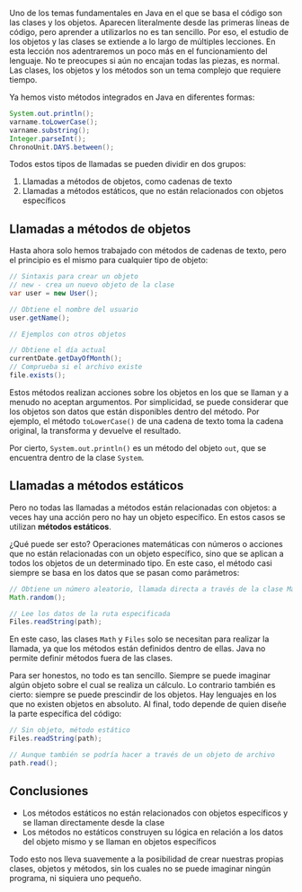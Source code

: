 Uno de los temas fundamentales en Java en el que se basa el código son las clases y los objetos. Aparecen literalmente desde las primeras líneas de código, pero aprender a utilizarlos no es tan sencillo. Por eso, el estudio de los objetos y las clases se extiende a lo largo de múltiples lecciones. En esta lección nos adentraremos un poco más en el funcionamiento del lenguaje. No te preocupes si aún no encajan todas las piezas, es normal. Las clases, los objetos y los métodos son un tema complejo que requiere tiempo.

Ya hemos visto métodos integrados en Java en diferentes formas:

```java
System.out.println();
varname.toLowerCase();
varname.substring();
Integer.parseInt();
ChronoUnit.DAYS.between();
```

Todos estos tipos de llamadas se pueden dividir en dos grupos:

1. Llamadas a métodos de objetos, como cadenas de texto
2. Llamadas a métodos estáticos, que no están relacionados con objetos específicos

## Llamadas a métodos de objetos

Hasta ahora solo hemos trabajado con métodos de cadenas de texto, pero el principio es el mismo para cualquier tipo de objeto:

```java
// Sintaxis para crear un objeto
// new - crea un nuevo objeto de la clase
var user = new User();

// Obtiene el nombre del usuario
user.getName();

// Ejemplos con otros objetos

// Obtiene el día actual
currentDate.getDayOfMonth();
// Comprueba si el archivo existe
file.exists();
```

Estos métodos realizan acciones sobre los objetos en los que se llaman y a menudo no aceptan argumentos. Por simplicidad, se puede considerar que los objetos son datos que están disponibles dentro del método. Por ejemplo, el método `toLowerCase()` de una cadena de texto toma la cadena original, la transforma y devuelve el resultado.

Por cierto, `System.out.println()` es un método del objeto `out`, que se encuentra dentro de la clase `System`.

## Llamadas a métodos estáticos

Pero no todas las llamadas a métodos están relacionadas con objetos: a veces hay una acción pero no hay un objeto específico. En estos casos se utilizan **métodos estáticos**.

¿Qué puede ser esto? Operaciones matemáticas con números o acciones que no están relacionadas con un objeto específico, sino que se aplican a todos los objetos de un determinado tipo. En este caso, el método casi siempre se basa en los datos que se pasan como parámetros:

```java
// Obtiene un número aleatorio, llamada directa a través de la clase Math
Math.random();

// Lee los datos de la ruta especificada
Files.readString(path);
```

En este caso, las clases `Math` y `Files` solo se necesitan para realizar la llamada, ya que los métodos están definidos dentro de ellas. Java no permite definir métodos fuera de las clases.

Para ser honestos, no todo es tan sencillo. Siempre se puede imaginar algún objeto sobre el cual se realiza un cálculo. Lo contrario también es cierto: siempre se puede prescindir de los objetos. Hay lenguajes en los que no existen objetos en absoluto. Al final, todo depende de quien diseñe la parte específica del código:

```java
// Sin objeto, método estático
Files.readString(path);

// Aunque también se podría hacer a través de un objeto de archivo
path.read();
```

## Conclusiones

* Los métodos estáticos no están relacionados con objetos específicos y se llaman directamente desde la clase
* Los métodos no estáticos construyen su lógica en relación a los datos del objeto mismo y se llaman en objetos específicos

Todo esto nos lleva suavemente a la posibilidad de crear nuestras propias clases, objetos y métodos, sin los cuales no se puede imaginar ningún programa, ni siquiera uno pequeño.
